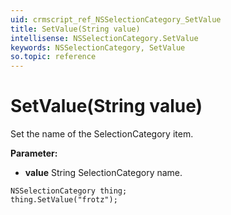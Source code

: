 ```yaml
---
uid: crmscript_ref_NSSelectionCategory_SetValue
title: SetValue(String value)
intellisense: NSSelectionCategory.SetValue
keywords: NSSelectionCategory, SetValue
so.topic: reference
---
```


# SetValue(String value)

Set the name of the SelectionCategory item.

**Parameter:** 
 - **value** String SelectionCategory name.

```crmscript
NSSelectionCategory thing;
thing.SetValue("frotz");
```

